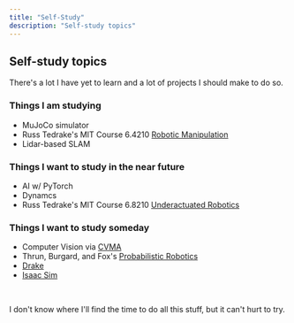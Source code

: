 ```yaml
---
title: "Self-Study"
description: "Self-study topics"
---
```


## Self-study topics

There's a lot I have yet to learn and a lot of projects I should make to do so.

### Things I am studying

* MuJoCo simulator
* Russ Tedrake's MIT Course 6.4210 <span class="link">[Robotic Manipulation](https://manipulation.csail.mit.edu/)</span>
* Lidar-based SLAM

### Things I want to study in the near future

* AI w/ PyTorch
* Dynamcs
* Russ Tedrake's MIT Course 6.8210 <span class="link">[Underactuated Robotics](https://underactuated.csail.mit.edu/)</span>

### Things I want to study someday

* Computer Vision via <span class="link">[CVMA](https://www.pearson.com/en-us/subject-catalog/p/computer-vision-a-modern-approach/P200000003374)</span>
* Thrun, Burgard, and Fox's <span class="link">[Probabilistic Robotics](http://www.probabilistic-robotics.org/)</span>
* <span class="link">[Drake](https://drake.mit.edu/)</span>
* <span class="link">[Isaac Sim](https://developer.nvidia.com/isaac/sim)</span>


<br>

I don't know where I'll find the time to do all this stuff, but it can't hurt to try.